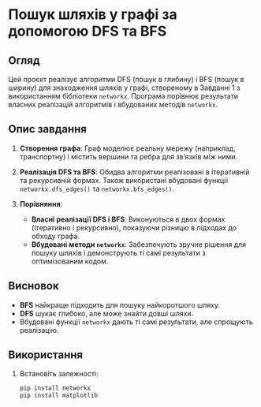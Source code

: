 # Пошук шляхів у графі за допомогою DFS та BFS

## Огляд
Цей проєкт реалізує алгоритми DFS (пошук в глибину) і BFS (пошук в ширину) для знаходження шляхів у графі, створеному в Завданні 1 з використанням бібліотеки `networkx`. Програма порівнює результати власних реалізацій алгоритмів і вбудованих методів `networkx`.

## Опис завдання

1. **Створення графа**: Граф моделює реальну мережу (наприклад, транспортну) і містить вершини та ребра для зв’язків між ними.

2. **Реалізація DFS та BFS**: Обидва алгоритми реалізовані в ітеративній та рекурсивній формах. Також використані вбудовані функції `networkx.dfs_edges()` та `networkx.bfs_edges()`.

3. **Порівняння**:
   - **Власні реалізації DFS і BFS**: Виконуються в двох формах (ітеративно і рекурсивно), показуючи різницю в підходах до обходу графа.
   - **Вбудовані методи `networkx`**: Забезпечують зручне рішення для пошуку шляхів і демонструють ті самі результати з оптимізованим кодом.

## Висновок
- **BFS** найкраще підходить для пошуку найкоротшого шляху.
- **DFS** шукає глибоко, але може знайти довші шляхи.
- Вбудовані функції `networkx` дають ті самі результати, але спрощують реалізацію.

## Використання

1. Встановіть залежності:
   ```bash
   pip install networkx
   pip install matplotlib

